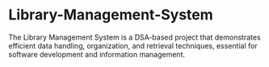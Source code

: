 # Library-Management-System
The Library Management System is a DSA-based project that demonstrates efficient data handling, organization, and retrieval techniques, essential for software development and information management.

